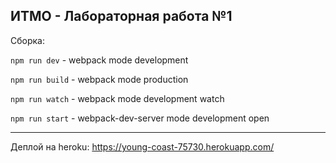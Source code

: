 ## ИТМО - Лабораторная работа №1

Сборка:

`npm run dev` - webpack mode development

`npm run build` - webpack mode production

`npm run watch` - webpack mode development watch

`npm run start` - webpack-dev-server mode development open

---

Деплой на heroku: https://young-coast-75730.herokuapp.com/